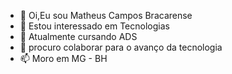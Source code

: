 - 👋 Oi,Eu sou Matheus Campos Bracarense
- 👀 Estou interessado em Tecnologias
- 🌱 Atualmente cursando ADS
- 💞️ procuro colaborar para o avanço da tecnologia
- 📫 Moro em MG - BH

